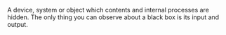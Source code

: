 A device, system or object which contents and internal processes are hidden. The only thing you can observe about a black box is its input and output.
